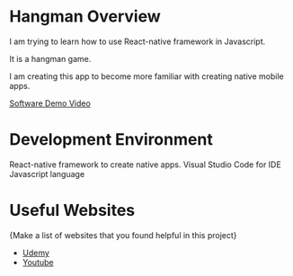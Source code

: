 # Hangman Overview

I am trying to learn how to use React-native framework in Javascript.

It is a hangman game.

I am creating this app to become more familiar with creating native mobile apps.

[Software Demo Video]([http://youtube.link.goes.here](https://youtu.be/zCUA8zyX-gc))

# Development Environment

React-native framework to create native apps.
Visual Studio Code for IDE
Javascript language

# Useful Websites

{Make a list of websites that you found helpful in this project}
* [Udemy](udemy.com)
* [Youtube](youtube.com)
